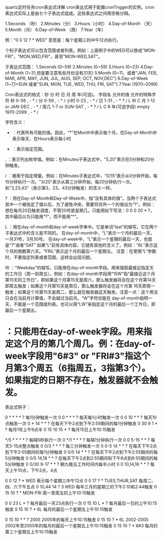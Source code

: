 quartz定时任务cron表达式详解
cron表达式用于配置cronTrigger的实例。cron表达式实际上是由七个子表达式组成。这些表达式之间用空格分隔。

1.Seconds （秒）
2.Minutes（分）
3.Hours（小时）
4.Day-of-Month  （天）
5.Month（月）
6.Day-of-Week （周）
7.Year（年）

例："0 0 12 ? * WED” 意思是：每个星期三的中午12点执行。

个别子表达式可以包含范围或者列表。例如：上面例子中的WED可以换成"MON-FRI"，"MON,WED,FRI"，甚至"MON-WED,SAT"。

子表达式范围：
1.Seconds (0~59)
2.Minutes (0~59)
3.Hours (0~23)
4.Day-of-Month (1~31,但是要注意有些月份没有31天)
5.Month (0~11，或者"JAN, FEB, MAR, APR, MAY, JUN, JUL, AUG, SEP, OCT, NOV,DEC")
6.Day-of-Week (1~7,1=SUN 或者"SUN, MON, TUE, WED, THU, FRI, SAT”)
7.Year (1970~2099)

 

Cron表达式的格式：秒 分 时 日 月 周 年(可选)。
字段名              允许的值                    允许的特殊字符 
秒                     0-59                           , - * / 
分                     0-59                           , - * / 
小时                  0-23                           , - * / 
日                     1-31                            , - * ? / L W C
月                     1-12 or JAN-DEC        , - * / 
周几                  1-7 or SUN-SAT         , - * ? / L C # 
年(可选字段)     empty                         1970-2099 , - * /

 

字符含义：

* ：代表所有可能的值。因此，“*”在Month中表示每个月，在Day-of-Month中表示每天，在Hours表示每小时

- ：表示指定范围。

, ：表示列出枚举值。例如：在Minutes子表达式中，“5,20”表示在5分钟和20分钟触发。

/ ：被用于指定增量。例如：在Minutes子表达式中，“0/15”表示从0分钟开始，每15分钟执行一次。"3/20"表示从第三分钟开始，每20分钟执行一次。和"3,23,43"（表示第3，23，43分钟触发）的含义一样。

? ：用在Day-of-Month和Day-of-Week中，指“没有具体的值”。当两个子表达式其中一个被指定了值以后，为了避免冲突，需要将另外一个的值设为“?”。例如：想在每月20日触发调度，不管20号是星期几，只能用如下写法：0 0 0 20 * ?，其中最后以为只能用“?”，而不能用“*”。

L ：用在day-of-month和day-of-week字串中。它是单词“last”的缩写。它在两个子表达式中的含义是不同的。
在day-of-month中，“L”表示一个月的最后一天，一月31号，3月30号。
在day-of-week中，“L”表示一个星期的最后一天，也就是“7”或者“SAT”
如果“L”前有具体内容，它就有其他的含义了。例如：“6L”表示这个月的倒数第六天。“FRIL”表示这个月的最后一个星期五。
注意：在使用“L”参数时，不要指定列表或者范围，这样会出现问题。

W ：“Weekday”的缩写。只能用在day-of-month字段。用来描叙最接近指定天的工作日（周一到周五）。例如：在day-of-month字段用“15W”指“最接近这个月第15天的工作日”，即如果这个月第15天是周六，那么触发器将会在这个月第14天即周五触发；如果这个月第15天是周日，那么触发器将会在这个月第 16天即周一触发；如果这个月第15天是周二，那么就在触发器这天触发。注意一点：这个用法只会在当前月计算值，不会越过当前月。“W”字符仅能在 day-of-month指明一天，不能是一个范围或列表。也可以用“LW”来指定这个月的最后一个工作日，即最后一个星期五。

# ：只能用在day-of-week字段。用来指定这个月的第几个周几。例：在day-of-week字段用"6#3" or "FRI#3"指这个月第3个周五（6指周五，3指第3个）。如果指定的日期不存在，触发器就不会触发。

 

表达式例子：

0 * * * * ? 每1分钟触发一次
0 0 * * * ? 每天每1小时触发一次
0 0 10 * * ? 每天10点触发一次
0 * 14 * * ? 在每天下午2点到下午2:59期间的每1分钟触发 
0 30 9 1 * ? 每月1号上午9点半
0 15 10 15 * ? 每月15日上午10:15触发

*/5 * * * * ? 每隔5秒执行一次
0 */1 * * * ? 每隔1分钟执行一次
0 0 5-15 * * ? 每天5-15点整点触发
0 0/3 * * * ? 每三分钟触发一次
0 0-5 14 * * ? 在每天下午2点到下午2:05期间的每1分钟触发 
0 0/5 14 * * ? 在每天下午2点到下午2:55期间的每5分钟触发
0 0/5 14,18 * * ? 在每天下午2点到2:55期间和下午6点到6:55期间的每5分钟触发
0 0/30 9-17 * * ? 朝九晚五工作时间内每半小时
0 0 10,14,16 * * ? 每天上午10点，下午2点，4点 

0 0 12 ? * WED 表示每个星期三中午12点
0 0 17 ? * TUES,THUR,SAT 每周二、四、六下午五点
0 10,44 14 ? 3 WED 每年三月的星期三的下午2:10和2:44触发 
0 15 10 ? * MON-FRI 周一至周五的上午10:15触发

0 0 23 L * ? 每月最后一天23点执行一次
0 15 10 L * ? 每月最后一日的上午10:15触发 
0 15 10 ? * 6L 每月的最后一个星期五上午10:15触发 

0 15 10 * * ? 2005 2005年的每天上午10:15触发 
0 15 10 ? * 6L 2002-2005 2002年至2005年的每月的最后一个星期五上午10:15触发 
0 15 10 ? * 6#3 每月的第三个星期五上午10:15触发